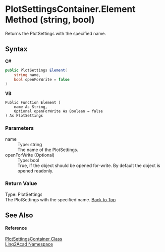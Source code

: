 # PlotSettingsContainer.Element Method (string, bool)
 

Returns the PlotSettings with the specified name.

## Syntax

**C#**<br />
``` C#
public PlotSettings Element(
	string name,
	bool openForWrite = false
)
```

**VB**<br />
``` VB
Public Function Element ( 
	name As String,
	Optional openForWrite As Boolean = false
) As PlotSettings
```


### Parameters
<dl><dt>name</dt><dd>Type: string<br />The name of the PlotSettings.</dd><dt>openForWrite (Optional)</dt><dd>Type: bool<br />True, if the object should be opened for-write. By default the object is opened readonly.</dd></dl>

### Return Value
Type: PlotSettings<br />The PlotSettings with the specified name.
<a href="#PlotSettingsContainerElement-Method-string-bool">Back to Top</a>

## See Also


#### Reference
<a href="T_Linq2Acad_PlotSettingsContainer.md#PlotSettingsContainer-Class">PlotSettingsContainer Class</a><br /><a href="N_Linq2Acad.md#Linq2Acad-Namespace">Linq2Acad Namespace</a><br />
